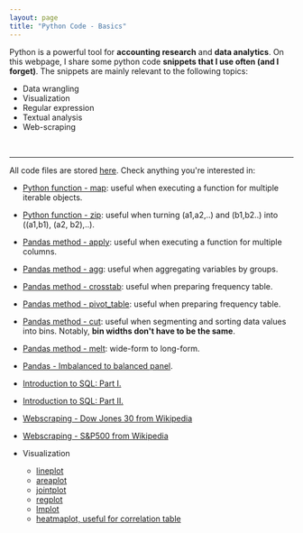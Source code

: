 ```yaml
---
layout: page
title: "Python Code - Basics"
---
```


Python is a powerful tool for **accounting research** and **data analytics**. 
On this webpage, I share some python code **snippets that I use often (and I forget)**. The snippets are mainly relevant to the following topics: 
* Data wrangling
* Visualization
* Regular expression
* Textual analysis
* Web-scraping
<br/>


---
All code files are stored <a href="https://github.com/jaeyoonyu/jaeyoonyu.github.io/blob/main/_code" target="_blank">here</a>. Check anything you're interested in:
* [Python function - map](https://nbviewer.org/github/jaeyoonyu/jaeyoonyu.github.io/blob/main/_code/function-map.ipynb): useful when executing a function for multiple iterable objects.<br/>
* [Python function - zip](https://nbviewer.org/github/jaeyoonyu/jaeyoonyu.github.io/blob/main/_code/function-zip.ipynb): useful when turning (a1,a2,..) and (b1,b2..) into ((a1,b1), (a2, b2),..). <br/>
* [Pandas method - apply](https://nbviewer.org/github/jaeyoonyu/jaeyoonyu.github.io/blob/main/_code/pandas-method-apply.ipynb): useful when executing a function for multiple columns. <br/>
* [Pandas method - agg](https://nbviewer.org/github/jaeyoonyu/jaeyoonyu.github.io/blob/main/_code/pandas-method-agg.ipynb): useful when aggregating variables by groups. <br/>
* [Pandas method - crosstab](https://nbviewer.org/github/jaeyoonyu/jaeyoonyu.github.io/blob/main/_code/pandas-method-crosstab.ipynb): useful when preparing frequency table. <br/>
* [Pandas method - pivot_table](https://nbviewer.org/github/jaeyoonyu/jaeyoonyu.github.io/blob/main/_code/pandas-method-pivot_table.ipynb): useful when preparing frequency table. <br/>
* [Pandas method - cut](https://nbviewer.org/github/jaeyoonyu/jaeyoonyu.github.io/blob/main/_code/pandas-method-cut.ipynb): useful when segmenting and sorting data values into bins. Notably, **bin widths don't have to be the same**. <br/>
* [Pandas method - melt](https://nbviewer.org/github/jaeyoonyu/jaeyoonyu.github.io/blob/main/_code/pandas-method-melt.ipynb): wide-form to long-form. <br/>
* [Pandas - Imbalanced to balanced panel](https://nbviewer.org/github/jaeyoonyu/jaeyoonyu.github.io/blob/main/_code/imbalanced-to-balanced-df.ipynb).<br/>

* [Introduction to SQL: Part I.](https://nbviewer.org/github/jaeyoonyu/jaeyoonyu.github.io/blob/main/_code/intro-to-sql-part1.ipynb)<br/>
* [Introduction to SQL: Part II.](https://nbviewer.org/github/jaeyoonyu/jaeyoonyu.github.io/blob/main/_code/intro-to-sql-part2.ipynb)<br/>
* [Webscraping - Dow Jones 30 from Wikipedia](https://nbviewer.org/github/jaeyoonyu/jaeyoonyu.github.io/blob/main/_code/DJ30.ipynb)<br/>
* [Webscraping - S&P500 from Wikipedia](https://raw.githack.com/jaeyoonyu/jaeyoonyu.github.io/main/_code/SP500.html)<br/>
* Visualization
    * [lineplot](https://nbviewer.org/github/jaeyoonyu/jaeyoonyu.github.io/blob/main/_code/visual-lineplot.ipynb)
    * [areaplot](https://nbviewer.org/github/jaeyoonyu/jaeyoonyu.github.io/blob/main/_code/visual-areaplot.ipynb)
    * [jointplot](https://nbviewer.org/github/jaeyoonyu/jaeyoonyu.github.io/blob/main/_code/visual-jointplot.ipynb)
    * [regplot](https://nbviewer.org/github/jaeyoonyu/jaeyoonyu.github.io/blob/main/_code/visual-regplot.ipynb)
    * [lmplot](https://nbviewer.org/github/jaeyoonyu/jaeyoonyu.github.io/blob/main/_code/visual-lmplot.ipynb)
    * [heatmaplot, useful for correlation table](https://nbviewer.org/github/jaeyoonyu/jaeyoonyu.github.io/blob/main/_code/visual-heatmap.ipynb)
